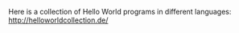 Here is a collection of Hello World programs in different languages:
http://helloworldcollection.de/